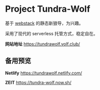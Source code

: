 # Project Tundra-Wolf

基于 [webstack](https://github.com/WebStackPage/WebStackPage.github.io) 的静态新狼导，为兴趣。

采用了现代的 serverless 托管方式，稳定自在。

**网站地址** https://tundrawolf.volf.club/

## 备用预览

**Netlify** https://tundrawolf.netlify.com/

**ZEIT** https://tundra-wolf.now.sh/
